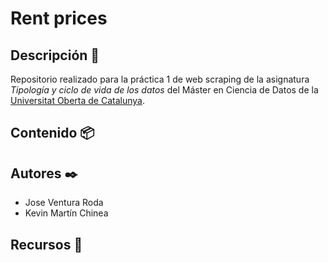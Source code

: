# Rent prices

## Descripción 🚀

Repositorio realizado para la práctica 1 de web scraping de la asignatura _Tipología y ciclo de vida de los datos_ del Máster en Ciencia de Datos de la [Universitat Oberta de Catalunya](https://www.uoc.edu/portal/en/index.html).

## Contenido 📦



## Autores ✒️

* Jose Ventura Roda
* Kevin Martín Chinea

## Recursos 📄
